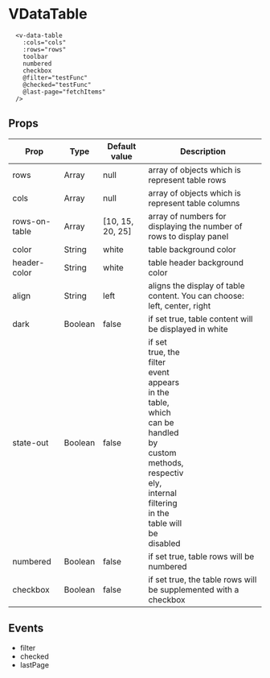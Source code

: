 # VDataTable
```vue
  <v-data-table
    :cols="cols"
    :rows="rows"
    toolbar
    numbered
    checkbox
    @filter="testFunc"
    @checked="testFunc"
    @last-page="fetchItems"
  />
```
## Props

<table>
    <thead>
        <tr>
            <th>Prop</th>
            <th>Type</th>
            <th>Default value</th>
            <th>Description</th>
        </tr>
    </thead>
    <tbody>
        <tr>
            <td>rows</td>
            <td>Array</td>
            <td>null</td>
            <td>array of objects which is represent table rows</td>
        </tr>
        <tr>
            <td>cols</td>
            <td>Array</td>
            <td>null</td>
            <td>array of objects which is represent table columns</td>
        </tr>
        <tr>
            <td>rows-on-table</td>
            <td>Array</td>
            <td>[10, 15, 20, 25]</td>
            <td>array of numbers for displaying the number of rows to display panel</td>
        </tr>
        <tr>
            <td>color</td>
            <td>String</td>
            <td>white</td>
            <td>table background color</td>
        </tr>
        <tr>
            <td>header-color</td>
            <td>String</td>
            <td>white</td>
            <td>table header background color</td>
        </tr>
        <tr>
            <td>align</td>
            <td>String</td>
            <td>left</td>
            <td>aligns the display of table content. You can choose: left, center, right</td>
        </tr>
        <tr>
            <td>dark</td>
            <td>Boolean</td>
            <td>false</td>
            <td>if set true, table content will be displayed in white</td>
        </tr>
         <tr>
            <td>state-out</td>
            <td>Boolean</td>
            <td>false</td>
            <td><div style="width: 75px;">if set true, the filter event appears in the table, which can be handled by custom methods, respectively, internal filtering in the table will be disabled</div></td>
        </tr>
        <tr>
            <td>numbered</td>
            <td>Boolean</td>
            <td>false</td>
            <td>if set true, table rows will be numbered</td>
        </tr>
        <tr>
            <td>checkbox</td>
            <td>Boolean</td>
            <td>false</td>
            <td>if set true, the table rows will be supplemented with a checkbox</td>
        </tr>
    </tbody>
</table>


## Events
  - filter
  - checked
  - lastPage


